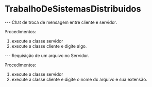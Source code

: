 # TrabalhoDeSistemasDistribuidos

--- Chat de troca de mensagem entre cliente e servidor.

Procedimentos:

1. execute a classe servidor
2. execute a classe cliente e digite algo.

--- Requisição de um arquivo no Servidor.

Procedimentos:

1. execute a classe servidor
2. execute a classe cliente e digite o nome do arquivo e sua extensão.
